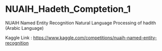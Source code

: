 # NUAIH_Hadeth_Comptetion_1
NUAIH Named Entity Recognition Natural Language Processing of hadith (Arabic Language)

Kaggle Link : https://www.kaggle.com/competitions/nuaih-named-entity-recognition
